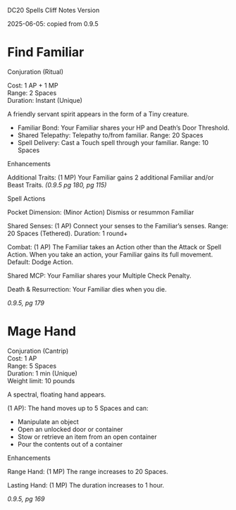 DC20 Spells Cliff Notes Version

2025-06-05: copied from 0.9.5

# Find Familiar

Conjuration (Ritual)

Cost: 1 AP + 1 MP  
Range: 2 Spaces  
Duration: Instant (Unique)

A friendly servant spirit appears in the form of a Tiny creature.

-   Familiar Bond: Your Familiar shares your HP and Death’s Door Threshold.
-   Shared Telepathy: Telepathy to/from familiar. Range: 20 Spaces
-   Spell Delivery: Cast a Touch spell through your familiar. Range: 10 Spaces

Enhancements

Additional Traits: (1 MP) Your Familiar gains 2 additional Familiar and/or Beast Traits. *(0.9.5 pg 180, pg 115)*

Spell Actions

Pocket Dimension: (Minor Action) Dismiss or resummon Familiar

Shared Senses: (1 AP) Connect your senses to the Familiar’s senses. Range: 20 Spaces (Tethered). Duration: 1 round+

Combat: (1 AP) The Familiar takes an Action other than the Attack or Spell Action. When you take an action, your Familiar gains its full movement. Default: Dodge Action.

Shared MCP: Your Familiar shares your Multiple Check Penalty.

Death & Resurrection: Your Familiar dies when you die.

*0.9.5, pg 179*

# Mage Hand

Conjuration (Cantrip)  
Cost: 1 AP  
Range: 5 Spaces  
Duration: 1 min (Unique)  
Weight limit: 10 pounds

A spectral, floating hand appears.

(1 AP): The hand moves up to 5 Spaces and can:

-   Manipulate an object
-   Open an unlocked door or container
-   Stow or retrieve an item from an open container
-   Pour the contents out of a container

Enhancements

Range Hand: (1 MP) The range increases to 20 Spaces.

Lasting Hand: (1 MP) The duration increases to 1 hour.

*0.9.5, pg 169*
